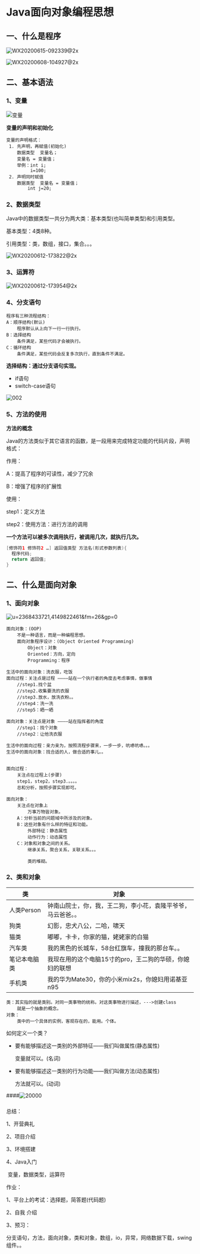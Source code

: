 # Java面向对象编程思想

## 一、什么是程序

![WX20200615-092339@2x](img/WX20200615-092339@2x.png)





![WX20200608-104927@2x](img/WX20200608-104927@2x.png)



## 二、基本语法

### 1、变量

![变量](img/变量.png)





**变量的声明和初始化**

```
变量的声明格式：
 1. 先声明，再赋值(初始化)
 	数据类型  变量名； 
 	变量名 = 变量值；
 	举例：int i; 
 		 i=100;
 2. 声明同时赋值
 	数据类型  变量名 = 变量值；
 		int j=20;
```

##### 

### 2、数据类型

Java中的数据类型一共分为两大类：基本类型(也叫简单类型)和引用类型。

基本类型：4类8种。

引用类型：类，数组，接口，集合。。。

![WX20200612-173822@2x](img/WX20200612-173822@2x.jpg)



### 3、运算符

![WX20200612-173954@2x](img/WX20200612-173954@2x.jpg)



### 4、分支语句

```
程序有三种流程结构：
A：顺序结构(默认)
	程序默认从上向下一行一行执行。
B：选择结构
	条件满足，某些代码才会被执行。
C：循环结构
	条件满足，某些代码会反复多次执行，直到条件不满足。
```



**选择结构：通过分支语句实现。**

- if语句
- switch-case语句

![002](img/002.png)



### 5、方法的使用

**方法的概念**

Java的方法类似于其它语言的函数，是一段用来完成特定功能的代码片段，声明格式：

作用：

A：提高了程序的可读性，减少了冗余

B：增强了程序的扩展性



使用：

step1：定义方法

step2：使用方法：进行方法的调用

**一个方法可以被多次调用执行，被调用几次，就执行几次。**

```java
[修饰符1 修饰符2 …] 返回值类型 方法名(形式参数列表){
  程序代码;
  return 返回值;
}

```





## 二、什么是面向对象

### 1、面向对象

![u=2368433721,4149822461&fm=26&gp=0](img/u=2368433721,4149822461&fm=26&gp=0.jpg)

```
面向对象：(OOP)
	不是一种语言，而是一种编程思想。
	面向对象程序设计：(Object Oriented Programming)
		Object：对象
		Oriented：方向，定向
		Programming：程序

生活中的面向对象：洗衣服，吃饭
面向过程：关注点是过程 ————站在一个执行者的角度去考虑事情，做事情
	//step1.找个盆
	//step2.收集要洗的衣服
	//step3.放水，放洗衣粉。。
	//step4：洗一洗
	//step5：晒一晒

面向对象：关注点是对象 ————站在指挥者的角度
	//step1：找个对象
	//step2：让他洗衣服
	
生活中的面向过程：亲力亲为，按照流程步骤来，一步一步，吭哧吭哧。。。
生活中的面向对象：找合适的人，做合适的事儿。。


面向过程：
	关注点在过程上(步骤)
	step1，step2，step3.。。。。
	总和分析，按照步骤实现即可。

面向对象：
	关注点在对象上
		万事万物皆对象。
	A：分析当前的问题域中所涉及的对象。
	B：这些对象有什么样的特征和功能。
		外部特征：静态属性
		动作行为：动态属性
	C：对象和对象之间的关系。
		继承关系，聚合关系，关联关系。。。
		
		类的堆砌。
```





### 2、类和对象

| 类           | 对象                                                         |
| ------------ | ------------------------------------------------------------ |
| 人类Person   | 钟南山院士，你，我，王二狗，李小花，袁隆平爷爷，马云爸爸。。 |
| 狗类         | 幻影，忠犬八公，二哈，啸天                                   |
| 猫类         | 嘟嘟，卡卡，你家的猫，姥姥家的白猫                           |
| 汽车类       | 我的黑色的长城车，58台红旗车，撞我的那台车。。               |
| 笔记本电脑类 | 我现在用的这个电脑15寸的pro，王二狗的华硕，你媳妇的联想      |
| 手机类       | 我的华为Mate30，你的小米mix2s，你媳妇用诺基亚n95             |

```
类：其实指的就是类别。对同一类事物的统称。对这类事物进行描述，--->创建class
	就是一个抽象的概念。
对象：
	类中的一个具体的实例，客观存在的，能用。个体。
```

如何定义一个类？

- 要有能够描述这一类别的外部特征——我们叫做属性(静态属性)

  变量就可以。(名词)

- 要有能够描述这一类别的行为功能——我们叫做方法(动态属性)

  方法就可以。(动词)



####![20000](img/20000.jpg)

### 



总结：

1、开营典礼

2、项目介绍

3、环境搭建

4、Java入门

​	变量，数据类型，运算符



作业：

1、平台上的考试：选择题，简答题(代码题)

2、自我 介绍

3、预习：

分支语句，方法，面向对象，类和对象，数组，io，异常，网络数据下载，swing组件。。


